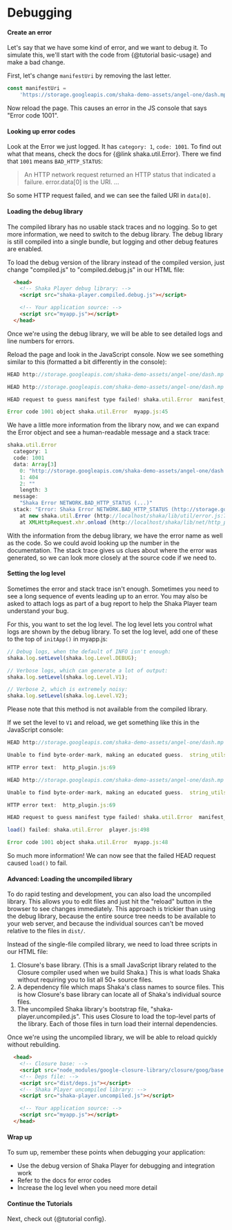# Debugging

#### Create an error

Let's say that we have some kind of error, and we want to debug it.
To simulate this, we'll start with the code from {@tutorial basic-usage}
and make a bad change.

First, let's change `manifestUri` by removing the last letter.

```js
const manifestUri =
    'https://storage.googleapis.com/shaka-demo-assets/angel-one/dash.mp';
```

Now reload the page.  This causes an error in the JS console that says "Error
code 1001".


#### Looking up error codes

Look at the Error we just logged.  It has `category: 1`, `code: 1001`.  To find
out what that means, check the docs for {@link shaka.util.Error}.  There we find
that `1001` means `BAD_HTTP_STATUS`:

> An HTTP network request returned an HTTP status that indicated a failure.
> error.data[0] is the URI.
> ...

So some HTTP request failed, and we can see the failed URI in `data[0]`.


#### Loading the debug library

The compiled library has no usable stack traces and no logging.  So to get more
information, we need to switch to the debug library.  The debug library is still
compiled into a single bundle, but logging and other debug features are enabled.

To load the debug version of the library instead of the compiled version, just
change "compiled.js" to "compiled.debug.js" in our HTML file:

```html
  <head>
    <!-- Shaka Player debug library: -->
    <script src="shaka-player.compiled.debug.js"></script>

    <!-- Your application source: -->
    <script src="myapp.js"></script>
  </head>
```

Once we're using the debug library, we will be able to see detailed logs and
line numbers for errors.


Reload the page and look in the JavaScript console.  Now we see something
similar to this (formatted a bit differently in the console):

```js
HEAD http://storage.googleapis.com/shaka-demo-assets/angel-one/dash.mp 404 (Not Found)  http_plugin.js:94

HEAD http://storage.googleapis.com/shaka-demo-assets/angel-one/dash.mp 404 (Not Found)  http_plugin.js:94

HEAD request to guess manifest type failed! shaka.util.Error  manifest_parser.js:179

Error code 1001 object shaka.util.Error  myapp.js:45
```

We have a little more information from the library now, and we can expand the
Error object and see a human-readable message and a stack trace:

```js
shaka.util.Error
  category: 1
  code: 1001
  data: Array[3]
    0: "http://storage.googleapis.com/shaka-demo-assets/angel-one/dash.mp"
    1: 404
    2: ""
    length: 3
  message:
    "Shaka Error NETWORK.BAD_HTTP_STATUS (...)"
  stack: "Error: Shaka Error NETWORK.BAD_HTTP_STATUS (http://storage.googleapis.com/shaka-demo-assets/angel-one/dash.mp,404,)
    at new shaka.util.Error (http://localhost/shaka/lib/util/error.js:77:13)
    at XMLHttpRequest.xhr.onload (http://localhost/shaka/lib/net/http_plugin.js:70:16)"
```

With the information from the debug library, we have the error name as well as
the code.  So we could avoid looking up the number in the documentation.  The
stack trace gives us clues about where the error was generated, so we can look
more closely at the source code if we need to.


#### Setting the log level

Sometimes the error and stack trace isn't enough.  Sometimes you need to see a
long sequence of events leading up to an error.  You may also be asked to attach
logs as part of a bug report to help the Shaka Player team understand your bug.

For this, you want to set the log level.  The log level lets you control what
logs are shown by the debug library.  To set the log level, add one of these to
the top of `initApp()` in myapp.js:

```js
// Debug logs, when the default of INFO isn't enough:
shaka.log.setLevel(shaka.log.Level.DEBUG);

// Verbose logs, which can generate a lot of output:
shaka.log.setLevel(shaka.log.Level.V1);

// Verbose 2, which is extremely noisy:
shaka.log.setLevel(shaka.log.Level.V2);
```

Please note that this method is not available from the compiled library.

If we set the level to `V1` and reload, we get something like this in the
JavaScript console:

```js
HEAD http://storage.googleapis.com/shaka-demo-assets/angel-one/dash.mp 404 (Not Found)  http_plugin.js:94

Unable to find byte-order-mark, making an educated guess.  string_utils.js:130

HTTP error text:  http_plugin.js:69

HEAD http://storage.googleapis.com/shaka-demo-assets/angel-one/dash.mp 404 (Not Found)  http_plugin.js:94

Unable to find byte-order-mark, making an educated guess.  string_utils.js:130

HTTP error text:  http_plugin.js:69

HEAD request to guess manifest type failed! shaka.util.Error  manifest_parser.js:179

load() failed: shaka.util.Error  player.js:498

Error code 1001 object shaka.util.Error  myapp.js:48
```

So much more information!  We can now see that the failed HEAD request caused
`load()` to fail.


#### Advanced: Loading the uncompiled library

To do rapid testing and development, you can also load the uncompiled library.
This allows you to edit files and just hit the "reload" button in the browser
to see changes immediately.  This approach is trickier than using the debug
library, because the entire source tree needs to be available to your web
server, and because the individual sources can't be moved relative to the files
in `dist/`.

Instead of the single-file compiled library, we need to load three scripts in
our HTML file:

1. Closure's base library.  (This is a small JavaScript library related to the
   Closure compiler used when we build Shaka.)  This is what loads Shaka without
   requiring you to list all 50+ source files.
2. A dependency file which maps Shaka's class names to source files.  This is
   how Closure's base library can locate all of Shaka's individual source files.
3. The uncompiled Shaka library's bootstrap file, "shaka-player.uncompiled.js".
   This uses Closure to load the top-level parts of the library.  Each of those
   files in turn load their internal dependencies.

Once we're using the uncompiled library, we will be able to reload quickly
without rebuilding.

```html
  <head>
    <!-- Closure base: -->
    <script src="node_modules/google-closure-library/closure/goog/base.js"></script>
    <!-- Deps file: -->
    <script src="dist/deps.js"></script>
    <!-- Shaka Player uncompiled library: -->
    <script src="shaka-player.uncompiled.js"></script>

    <!-- Your application source: -->
    <script src="myapp.js"></script>
  </head>
```


#### Wrap up

To sum up, remember these points when debugging your application:

 - Use the debug version of Shaka Player for debugging and integration work
 - Refer to the docs for error codes
 - Increase the log level when you need more detail


#### Continue the Tutorials

Next, check out {@tutorial config}.
